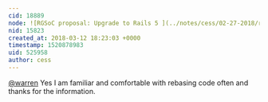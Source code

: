 ```yaml
---
cid: 18889
node: ![RGSoC proposal: Upgrade to Rails 5 ](../notes/cess/02-27-2018/rgsoc-proposal-upgrade-to-rails-5-email-integration)
nid: 15823
created_at: 2018-03-12 18:23:03 +0000
timestamp: 1520878983
uid: 525958
author: cess
---
```


[@warren](/profile/warren) Yes I am familiar and comfortable with rebasing code often and thanks for the information.